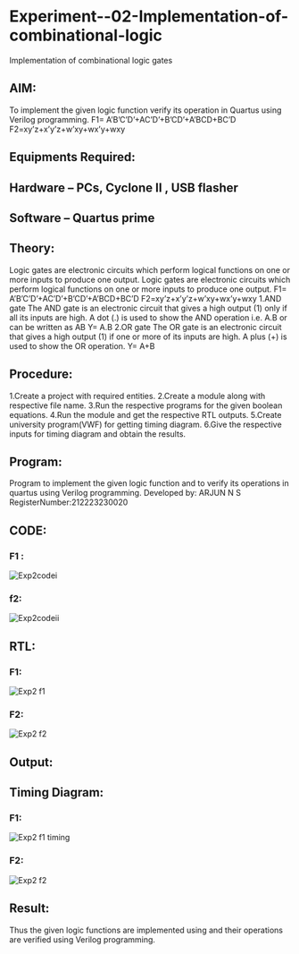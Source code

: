# Experiment--02-Implementation-of-combinational-logic
Implementation of combinational logic gates
 
## AIM:
To implement the given logic function verify its operation in Quartus using Verilog programming.
 F1= A’B’C’D’+AC’D’+B’CD’+A’BCD+BC’D
F2=xy’z+x’y’z+w’xy+wx’y+wxy
 
 
 
## Equipments Required:
## Hardware – PCs, Cyclone II , USB flasher
## Software – Quartus prime


## Theory:
Logic gates are electronic circuits which perform logical functions on one or more inputs to
produce one output.
Logic gates are electronic circuits which perform logical functions on one or more inputs to
produce one output. F1= A’B’C’D’+AC’D’+B’CD’+A’BCD+BC’D F2=xy’z+x’y’z+w’xy+wx’y+wxy
1.AND gate The AND gate is an electronic circuit that gives a high output (1) only if all its inputs are
high. A dot (.) is used to show the AND operation i.e. A.B or can be written as AB Y= A.B
2.OR gate The OR gate is an electronic circuit that gives a high output (1) if one or more of its
inputs are high. A plus (+) is used to show the OR operation. Y= A+B 
## Procedure:
1.Create a project with required entities.
2.Create a module along with respective file name.
3.Run the respective programs for the given boolean equations.
4.Run the module and get the respective RTL outputs.
5.Create university program(VWF) for getting timing diagram.
6.Give the respective inputs for timing diagram and obtain the results.
## Program:
Program to implement the given logic function and to verify its operations in quartus using Verilog programming.
Developed by: ARJUN N S
RegisterNumber:212223230020
## CODE:

### F1 :
![Exp2codei](https://github.com/NSArjun/Experiment--02-Implementation-of-combinational-logic-/assets/148233801/646f4be4-7b77-45c4-ac37-797a8423c390)

### f2:
![Exp2codeii](https://github.com/NSArjun/Experiment--02-Implementation-of-combinational-logic-/assets/148233801/f33ce2d8-60d9-491c-986b-2d11f511140d)

## RTL:
### F1:
![Exp2 f1](https://github.com/NSArjun/Experiment--02-Implementation-of-combinational-logic-/assets/148233801/ed06d92d-020e-40f8-8af5-26361c509c98)

### F2:
![Exp2 f2](https://github.com/NSArjun/Experiment--02-Implementation-of-combinational-logic-/assets/148233801/4bc270e1-3922-46de-bb70-09639e791a66)


## Output:

## Timing Diagram:
### F1:
![Exp2 f1 timing](https://github.com/NSArjun/Experiment--02-Implementation-of-combinational-logic-/assets/148233801/f04c90c6-5f69-405b-b51d-17162b03f9e4)

### F2:
![Exp2 f2](https://github.com/NSArjun/Experiment--02-Implementation-of-combinational-logic-/assets/148233801/e4f1033e-b2d1-4c7c-9a99-4a7adb946d95)

## Result:
Thus the given logic functions are implemented using  and their operations are verified using Verilog programming.
